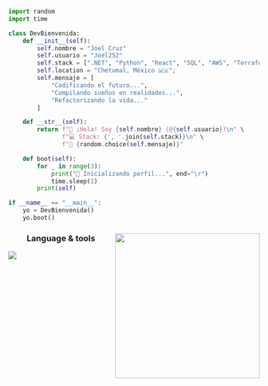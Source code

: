 ```python
import random
import time

class DevBienvenida:
    def __init__(self):
        self.nombre = "Joel Cruz"
        self.usuario = "Joel252"
        self.stack = [".NET", "Python", "React", "SQL", "AWS", "Terraform"]
        self.location = "Chetumal, México 🇲🇽";
        self.mensaje = [
            "Codificando el futuro...",
            "Compilando sueños en realidades...",
            "Refactorizando la vida..."
        ]

    def __str__(self):
        return f"👋 ¡Hola! Soy {self.nombre} (@{self.usuario})\n" \
               f"💻 Stack: {', '.join(self.stack)}\n" \
               f"🎯 {random.choice(self.mensaje)}"

    def boot(self):
        for _ in range(3):
            print("🔄 Inicializando perfil...", end="\r")
            time.sleep(1)
        print(self)

if __name__ == "__main__":
    yo = DevBienvenida()
    yo.boot()
```
<div>
    <img align="right" width="290px" src="https://github-readme-stats.vercel.app/api/top-langs/?username=Joel252&theme=github_dark&hide_border=true&include_all_commits=true&count_private=true&layout=compact&langs_count=20"/>
    <div align="left">
        <h3 align="center">Language & tools</h3>
        <img src="https://skillicons.dev/icons?i=cs,dotnet,python,fastapi,javascript,react,html,css,mysql,postgres,git,docker,terraform,aws,linux,gitlab,postman&perline=10"/>
    </div>
</div>
